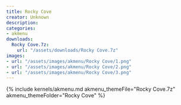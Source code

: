 ```yaml
---
title: Rocky Cove
creator: Unknown
description: 
categories:
- akmenu
downloads:
  Rocky Cove.7z:
    url: "/assets/downloads/Rocky Cove.7z"
images:
- url: "/assets/images/akmenu/Rocky Cove/1.png"
- url: "/assets/images/akmenu/Rocky Cove/2.png"
- url: "/assets/images/akmenu/Rocky Cove/3.png"
---
```


{% include kernels/akmenu.md akmenu_themeFile="Rocky Cove.7z" akmenu_themeFolder="Rocky Cove" %}
